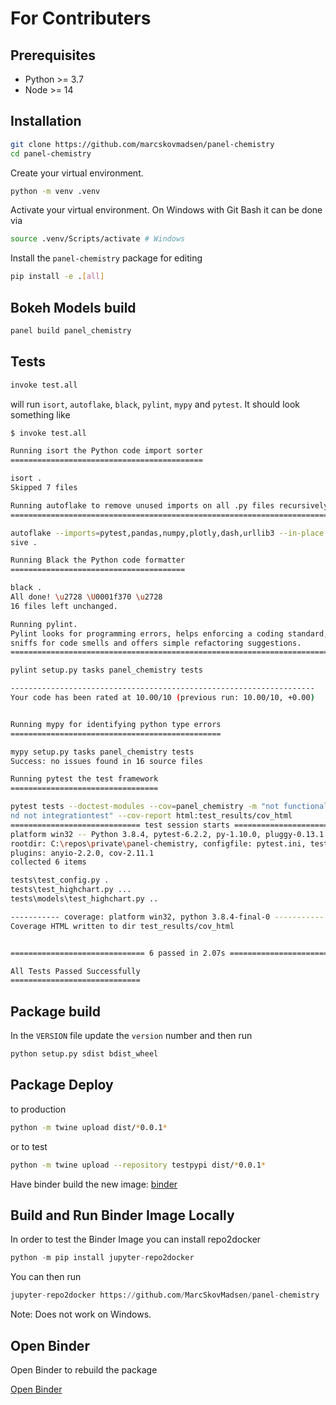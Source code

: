 # For Contributers

## Prerequisites

- Python >= 3.7
- Node >= 14

## Installation

```bash
git clone https://github.com/marcskovmadsen/panel-chemistry
cd panel-chemistry
```

Create your virtual environment.

```bash
python -m venv .venv
```

Activate your virtual environment. On Windows with Git Bash it can be done via

```bash
source .venv/Scripts/activate # Windows
```

Install the `panel-chemistry` package for editing

```bash
pip install -e .[all]
```

## Bokeh Models build

```bash
panel build panel_chemistry
```

## Tests

```bash
invoke test.all
```

will run `isort`, `autoflake`, `black`, `pylint`, `mypy` and `pytest`. It should look something like

```bash
$ invoke test.all

Running isort the Python code import sorter
===========================================

isort .
Skipped 7 files

Running autoflake to remove unused imports on all .py files recursively
=======================================================================

autoflake --imports=pytest,pandas,numpy,plotly,dash,urllib3 --in-place --recur
sive .

Running Black the Python code formatter
=======================================

black .
All done! \u2728 \U0001f370 \u2728
16 files left unchanged.

Running pylint.
Pylint looks for programming errors, helps enforcing a coding standard,
sniffs for code smells and offers simple refactoring suggestions.
=======================================================================

pylint setup.py tasks panel_chemistry tests

--------------------------------------------------------------------
Your code has been rated at 10.00/10 (previous run: 10.00/10, +0.00)


Running mypy for identifying python type errors
===============================================

mypy setup.py tasks panel_chemistry tests
Success: no issues found in 16 source files

Running pytest the test framework
=================================

pytest tests --doctest-modules --cov=panel_chemistry -m "not functionaltest a
nd not integrationtest" --cov-report html:test_results/cov_html
============================= test session starts =============================
platform win32 -- Python 3.8.4, pytest-6.2.2, py-1.10.0, pluggy-0.13.1
rootdir: C:\repos\private\panel-chemistry, configfile: pytest.ini, testpaths: tests
plugins: anyio-2.2.0, cov-2.11.1
collected 6 items

tests\test_config.py .                                                   [ 16%]
tests\test_highchart.py ...                                              [ 66%]
tests\models\test_highchart.py ..                                        [100%]

----------- coverage: platform win32, python 3.8.4-final-0 -----------
Coverage HTML written to dir test_results/cov_html


============================== 6 passed in 2.07s ==============================

All Tests Passed Successfully
=============================
```

## Package build

In the `VERSION` file update the `version` number and then run

```bash
python setup.py sdist bdist_wheel
```

## Package Deploy

to production

```bash
python -m twine upload dist/*0.0.1*
```

or to test

```bash
python -m twine upload --repository testpypi dist/*0.0.1*
```

Have binder build the new image: [binder](https://mybinder.org/v2/gh/MarcSkovMadsen/panel-chemistry/master?urlpath=labs)

## Build and Run Binder Image Locally

In order to test the Binder Image you can install repo2docker

```python
python -m pip install jupyter-repo2docker
```

You can then run

```python
jupyter-repo2docker https://github.com/MarcSkovMadsen/panel-chemistry
```

Note: Does not work on Windows.

## Open Binder

Open Binder to rebuild the package

[Open Binder](https://mybinder.org/v2/gh/MarcSkovMadsen/panel-chemistry/master?urlpath=labs)